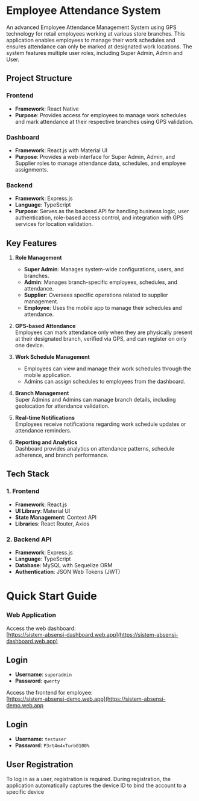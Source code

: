 # Employee Attendance System

An advanced Employee Attendance Management System using GPS technology for retail employees working at various store branches. This application enables employees to manage their work schedules and ensures attendance can only be marked at designated work locations. The system features multiple user roles, including Super Admin, Admin and User.

## Project Structure

### Frontend

- **Framework**: React Native
- **Purpose**: Provides access for employees to manage work schedules and mark attendance at their respective branches using GPS validation.

### Dashboard

- **Framework**: React.js with Material UI
- **Purpose**: Provides a web interface for Super Admin, Admin, and Supplier roles to manage attendance data, schedules, and employee assignments.

### Backend

- **Framework**: Express.js
- **Language**: TypeScript
- **Purpose**: Serves as the backend API for handling business logic, user authentication, role-based access control, and integration with GPS services for location validation.

## Key Features

1. **Role Management**

   - **Super Admin**: Manages system-wide configurations, users, and branches.
   - **Admin**: Manages branch-specific employees, schedules, and attendance.
   - **Supplier**: Oversees specific operations related to supplier management.
   - **Employee**: Uses the mobile app to manage their schedules and attendance.

2. **GPS-based Attendance**  
   Employees can mark attendance only when they are physically present at their designated branch, verified via GPS, and can register on only one device.

3. **Work Schedule Management**

   - Employees can view and manage their work schedules through the mobile application.
   - Admins can assign schedules to employees from the dashboard.

4. **Branch Management**  
   Super Admins and Admins can manage branch details, including geolocation for attendance validation.

5. **Real-time Notifications**  
   Employees receive notifications regarding work schedule updates or attendance reminders.

6. **Reporting and Analytics**  
   Dashboard provides analytics on attendance patterns, schedule adherence, and branch performance.

## Tech Stack

### 1. Frontend

- **Framework**: React.js
- **UI Library**: Material UI
- **State Management**: Context API
- **Libraries**: React Router, Axios

### 2. Backend API

- **Framework**: Express.js
- **Language**: TypeScript
- **Database**: MySQL with Sequelize ORM
- **Authentication**: JSON Web Tokens (JWT)


# Quick Start Guide

### Web Application
Access the web dashboard:  
[https://sistem-absensi-dashboard.web.app](https://sistem-absensi-dashboard.web.app)

## Login
- **Username**: `superadmin`  
- **Password**: `qwerty`

Access the frontend for employee:  
[https://sistem-absensi-demo.web.app](https://sistem-absensi-demo.web.app

## Login
- **Username**: `testuser`  
- **Password**: `P3rt4m4xTurb0100%`

## User Registration
To log in as a user, registration is required. During registration, the application automatically captures the device ID to bind the account to a specific device
